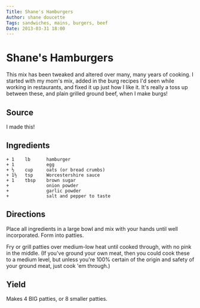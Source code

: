 ```yaml
---
Title: Shane's Hamburgers  
Author: shane doucette  
Tags: sandwiches, mains, burgers, beef
Date: 2013-03-31 18:00  
---
```


# Shane's Hamburgers
This mix has been tweaked and altered over many, many years of cooking.
I started with my mom's mix, added in the burg recipes I'd seen while 
working in restaurants, and fixed it up just how I like it. It's really
a toss up between these, and plain grilled ground beef, when I make burgs!

## Source
I made this!

## Ingredients
~~~~
+ 1    lb      hamburger
+ 1            egg
+ ½    cup     oats (or bread crumbs)
+ 1½   tsp     Worcestershire sauce
+ 1    tbsp    brown sugar
+              onion powder
+              garlic powder
+              salt and pepper to taste
~~~~

## Directions
Place all ingredients in a large bowl and mix with your hands until well 
incorporated.  Form into patties.  

Fry or grill patties over medium-low heat until cooked through, with no 
pink in the middle. (If you've ground your own meat, then you could cook
these to a medium level, but unless you're 100% certain of the origin 
and safety of your ground meat, just cook 'em through.)

## Yield
Makes 4 BIG patties, or 8 smaller patties. 
